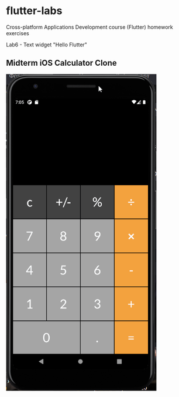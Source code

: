 # flutter-labs
Cross-platform Applications Development course (Flutter) homework exercises

Lab6 - Text widget "Hello Flutter"

## Midterm iOS Calculator Clone
![Demo](flutter_midterm/final.gif)
